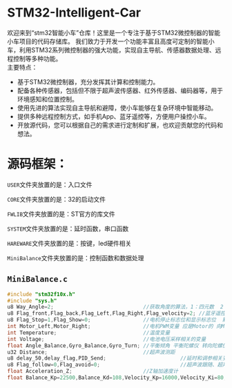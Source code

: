 # STM32-Intelligent-Car
欢迎来到“stm32智能小车”仓库！这里是一个专注于基于STM32微控制器的智能小车项目的代码存储库。
我们致力于开发一个功能丰富且高度可定制的智能小车，利用STM32系列微控制器的强大功能，实现自主导航、传感器数据处理、远程控制等多种功能。  
主要特点： 
- 基于STM32微控制器，充分发挥其计算和控制能力。
- 配备各种传感器，包括但不限于超声波传感器、红外传感器、编码器等，用于环境感知和位置控制。
- 使用先进的算法实现自主导航和避障，使小车能够在复杂环境中智能移动。
- 提供多种远程控制方式，如手机App、蓝牙遥控等，方便用户操控小车。
- 开放源代码，您可以根据自己的需求进行定制和扩展，也欢迎贡献您的代码和想法。  
# 源码框架：

`USER`文件夹放置的是：入口文件

`CORE`文件夹放置的是：32的启动文件

`FWLIB`文件夹放置的是：ST官方的库文件

`SYSTEM`文件夹放置的是：延时函数，串口函数

`HAREWARE`文件夹放置的是：按键，led硬件相关

`MiniBalance`文件夹放置的是：控制函数和数据处理

## `MiniBalance.c`
```c
#include "stm32f10x.h"
#include "sys.h"
u8 Way_Angle=2;                             //获取角度的算法，1：四元数  2：卡尔曼  3：互补滤波 
u8 Flag_front,Flag_back,Flag_Left,Flag_Right,Flag_velocity=2; //蓝牙遥控相关的变量
u8 Flag_Stop=1,Flag_Show=0;                 //电机停止标志位和显示标志位  默认停止 显示打开
int Motor_Left,Motor_Right;                 //电机PWM变量 应是Motor的 向Moto致敬	
int Temperature;                            //温度变量
int Voltage;                                //电池电压采样相关的变量
float Angle_Balance,Gyro_Balance,Gyro_Turn; //平衡倾角 平衡陀螺仪 转向陀螺仪
u32 Distance;                               //超声波测距
u8 delay_50,delay_flag,PID_Send; 						//延时和调参相关变量
u8 Flag_follow=0,Flag_avoid=0;							//超声波跟随、超声波壁障标志位
float Acceleration_Z;                       //Z轴加速度计  
float Balance_Kp=22500,Balance_Kd=108,Velocity_Kp=16000,Velocity_Ki=80,Turn_Kp=4200,Turn_Kd=0;//PID参数（放大100倍）
```

